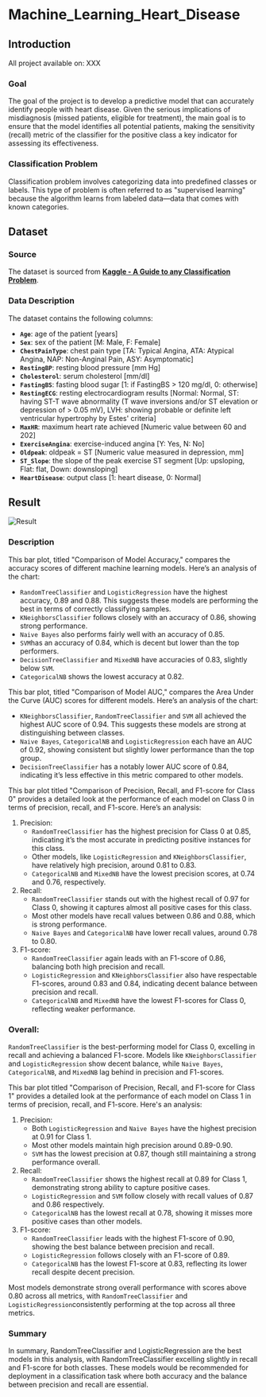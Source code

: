 # Machine_Learning_Heart_Disease

## **Introduction**

All project available on: XXX

### **Goal**

The goal of the project is to develop a predictive model that can accurately identify people with heart disease. Given the serious implications of misdiagnosis (missed patients, eligible for treatment), the main goal is to ensure that the model identifies all potential patients, making the sensitivity (recall) metric of the classifier for the positive class a key indicator for assessing its effectiveness.

### **Classification Problem**

Classification problem involves categorizing data into predefined classes or labels. This type of problem is often referred to as "supervised learning" because the algorithm learns from labeled data—data that comes with known categories.

## **Dataset**

### **Source**

The dataset is sourced from [**Kaggle - A Guide to any Classification Problem**](https://www.kaggle.com/code/durgancegaur/a-guide-to-any-classification-problem/input?select=heart.csv).

### **Data Description**

The dataset contains the following columns:
- **`Age`**: age of the patient [years]
- **`Sex`**: sex of the patient [M: Male, F: Female]
- **`ChestPainType`**: chest pain type [TA: Typical Angina, ATA: Atypical Angina, NAP: Non-Anginal Pain, ASY: Asymptomatic]
- **`RestingBP`**: resting blood pressure [mm Hg]
- **`Cholesterol`**: serum cholesterol [mm/dl]
- **`FastingBS`**: fasting blood sugar [1: if FastingBS > 120 mg/dl, 0: otherwise]
- **`RestingECG`**: resting electrocardiogram results [Normal: Normal, ST: having ST-T wave abnormality (T wave inversions and/or ST elevation or depression of > 0.05 mV), LVH: showing probable or definite left ventricular hypertrophy by Estes' criteria]
- **`MaxHR`**: maximum heart rate achieved [Numeric value between 60 and 202]
- **`ExerciseAngina`**: exercise-induced angina [Y: Yes, N: No]
- **`Oldpeak`**: oldpeak = ST [Numeric value measured in depression, mm]
- **`ST_Slope`**: the slope of the peak exercise ST segment [Up: upsloping, Flat: flat, Down: downsloping]
- **`HeartDisease`**: output class [1: heart disease, 0: Normal]

## **Result**

![Result](https://github.com/user-attachments/assets/4a5aba9b-a0f6-47a6-ac67-a4d5e0c0fc55)

### **Description**

This bar plot, titled "Comparison of Model Accuracy," compares the accuracy scores of different machine learning models. Here’s an analysis of the chart:
- `RandomTreeClassifier` and `LogisticRegression` have the highest accuracy, 0.89 and 0.88. This suggests these models are performing the best in terms of correctly classifying samples.
- `KNeighborsClassifier` follows closely with an accuracy of 0.86, showing strong performance.
- `Naive Bayes` also performs fairly well with an accuracy of 0.85.
- `SVM`has an accuracy of 0.84, which is decent but lower than the top performers.
- `DecisionTreeClassifier` and `MixedNB` have accuracies of 0.83, slightly below `SVM`.
- `CategoricalNB` shows the lowest accuracy at 0.82.


This bar plot, titled "Comparison of Model AUC," compares the Area Under the Curve (AUC) scores for different models. Here’s an analysis of the chart:
- `KNeighborsClassifier`, `RandomTreeClassifier` and `SVM` all achieved the highest AUC score of 0.94. This suggests these models are strong at distinguishing between classes.
- `Naive Bayes`, `CategoricalNB` and `LogisticRegression` each have an AUC of 0.92, showing consistent but slightly lower performance than the top group.
- `DecisionTreeClassifier` has a notably lower AUC score of 0.84, indicating it’s less effective in this metric compared to other models.


This bar plot titled "Comparison of Precision, Recall, and F1-score for Class 0" provides a detailed look at the performance of each model on Class 0 in terms of precision, recall, and F1-score. Here’s an analysis:
1. Precision:
   - `RandomTreeClassifier` has the highest precision for Class 0 at 0.85, indicating it’s the most accurate in predicting positive instances for this class.
   - Other models, like `LogisticRegression` and `KNeighborsClassifier`, have relatively high precision, around 0.81 to 0.83.
   - `CategoricalNB` and `MixedNB` have the lowest precision scores, at 0.74 and 0.76, respectively.
2. Recall:
    - `RandomTreeClassifier` stands out with the highest recall of 0.97 for Class 0, showing it captures almost all positive cases for this class.
    - Most other models have recall values between 0.86 and 0.88, which is strong performance.
    - `Naive Bayes` and `CategoricalNB` have lower recall values, around 0.78 to 0.80.
3. F1-score:
    - `RandomTreeClassifier` again leads with an F1-score of 0.86, balancing both high precision and recall.
    - `LogisticRegression` and `KNeighborsClassifier` also have respectable F1-scores, around 0.83 and 0.84, indicating decent balance between precision and recall.
    - `CategoricalNB` and `MixedNB` have the lowest F1-scores for Class 0, reflecting weaker performance.

### **Overall**:
`RandomTreeClassifier` is the best-performing model for Class 0, excelling in recall and achieving a balanced F1-score.
Models like `KNeighborsClassifier` and `LogisticRegression` show decent balance, while `Naive Bayes`, `CategoricalNB`, and `MixedNB` lag behind in precision and F1-scores.

This bar plot titled "Comparison of Precision, Recall, and F1-score for Class 1" provides a detailed look at the performance of each model on Class 1 in terms of precision, recall, and F1-score. Here's an analysis:
1. Precision:
    - Both `LogisticRegression` and `Naive Bayes` have the highest precision at 0.91 for Class 1.
    - Most other models maintain high precision around 0.89-0.90.
    - `SVM` has the lowest precision at 0.87, though still maintaining a strong performance overall.
2. Recall:
    - `RandomTreeClassifier` shows the highest recall at 0.89 for Class 1, demonstrating strong ability to capture positive cases.
    - `LogisticRegression` and `SVM` follow closely with recall values of 0.87 and 0.86 respectively.
    - `CategoricalNB` has the lowest recall at 0.78, showing it misses more positive cases than other models.
3. F1-score:
    - `RandomTreeClassifier` leads with the highest F1-score of 0.90, showing the best balance between precision and recall.
    - `LogisticRegression` follows closely with an F1-score of 0.89.
    - `CategoricalNB` has the lowest F1-score at 0.83, reflecting its lower recall despite decent precision.

Most models demonstrate strong overall performance with scores above 0.80 across all metrics, with `RandomTreeClassifier` and `LogisticRegression`consistently performing at the top across all three metrics.

### **Summary**

In summary, RandomTreeClassifier and LogisticRegression are the best models in this analysis, with RandomTreeClassifier excelling slightly in recall and F1-score for both classes. These models would be recommended for deployment in a classification task where both accuracy and the balance between precision and recall are essential.

